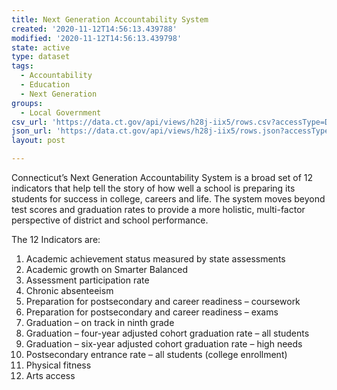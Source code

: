 ```yaml
---
title: Next Generation Accountability System
created: '2020-11-12T14:56:13.439788'
modified: '2020-11-12T14:56:13.439798'
state: active
type: dataset
tags:
  - Accountability
  - Education
  - Next Generation
groups:
  - Local Government
csv_url: 'https://data.ct.gov/api/views/h28j-iix5/rows.csv?accessType=DOWNLOAD'
json_url: 'https://data.ct.gov/api/views/h28j-iix5/rows.json?accessType=DOWNLOAD'
layout: post

---
```

Connecticut’s Next Generation Accountability System is a broad set of 12 indicators that help tell the story of how well a school is preparing its students for success in college, careers and life. The system moves beyond test scores and graduation rates to provide a more holistic, multi-factor perspective of district and school performance.

The 12 Indicators are:
1. Academic achievement status measured by state assessments
2. Academic growth on Smarter Balanced
3. Assessment participation rate
4. Chronic absenteeism
5. Preparation for postsecondary and career readiness – coursework
6. Preparation for postsecondary and career readiness – exams
7. Graduation – on track in ninth grade
8. Graduation – four-year adjusted cohort graduation rate – all students
9. Graduation – six-year adjusted cohort graduation rate – high needs
10. Postsecondary entrance rate – all students (college enrollment)
11. Physical fitness
12. Arts access
